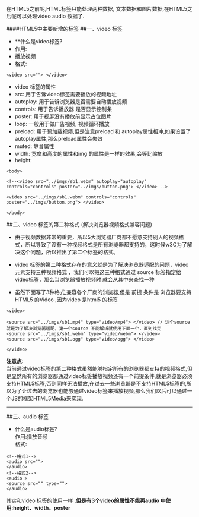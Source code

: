 在HTML5之前呢,HTML标签只能处理两种数据, 文本数据和图片数据,在HTML5之后呢可以处理video audio 数据了.


####HTML5中主要新增的标签
##一、video 标签

- **什么是video标签?
- 作用:
- 播放视频
- 格式:
```
<video src=""> </video>
```
- video 标签的属性
- src: 用于告诉video标签需要播放的视频地址
- autoplay: 用于告诉浏览器是否需要自动播放视频
- controls: 用于告诉播放器 是否显示控制条
- poster: 用于视屏没有播放前显示占位图片
- loop: 一般用于做广告视频, 视频循环播放
- preload: 用于预加载视频,但是注意preload 和 autoplay属性相冲,如果设置了autoplay属性,那么preload属性会失效
- muted: 静音属性
- width: 宽度和高度的属性和img 的属性是一样的效果,会等比缩放
- height:


```
<body>

<!--<video src="../imgs/sb1.webm" autoplay="autoplay" controls="controls" poster="../imgs/button.png"> </video> -->

<video src="../imgs/sb1.webm" controls="controls" poster="../imgs/button.png"> </video>

</body>
```


##二、video 标签的第二种格式 (解决浏览器视频格式兼容问题)

- 由于视频数据非常的重要，所以5大浏览器厂商都不愿意支持别人的视频格式，所以导致了没有一种视频格式是所有浏览器都支持的，这时候w3C为了解决这个问题，所以推出了第二个标签的格式。

- video 标签的第二种格式存在的意义就是为了解决浏览器适配的问题，video 元素支持三种视频格式
，我们可以把这三种格式通过 source 标签指定给video标签，那么当浏览器播放视频时
就会从其中来查找一种

- 虽然下面写了3种格式,兼容各个厂商的浏览器,但是 前提 条件是 浏览器要支持 HTML5 的Video ,因为video 是html5 的标签



```
<video>

<source src="../imgs/sb1.mp4" type="video/mp4"> </video> // 这个source就是为了解决浏览器适配，第一个source 不能解析就使用下面一个，直到找完
<source src="../imgs/sb1.webm" type="video/webm"> </video>
<source src="../imgs/sb1.ogg" type="video/ogg"> </video>

</video>
```


**注意点:**<br>当前通过video标签的第二种格式虽然能够指定所有的浏览器都支持的视频格式,但是显然所有的浏览器都通过video标签播放视频还有一个前提条件,就是浏览器必须支持HTML5标签,否则同样无法播放,在过去一些浏览器是不支持HTML5标签的,所以为了让过去的浏览器也能够通过video标签来播放视频,那么我们以后可以通过一个JS的框架HTML5Media来实现.


---


##三、audio 标签
- 什么是audio标签?<br>作用:播放音频 <br> 格式:
```
<!--格式1-->
<audio src="">
</audio>
<!--格式2-->
<audio >
<source src="" type="">
</audio>
```
其实和video 标签的使用一样 ,**但是有3个video的属性不能再audio 中使用:height、width、poster**





